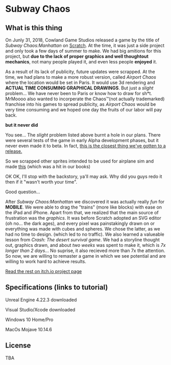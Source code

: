 # Subway Chaos
## What is this thing

On Junly 31, 2018, Cowland Game Studios released a game by the title of *Subway Chaos:Manhattan* on [Scratch](https://scratch.mit.edu/projects/237168844/). At the time, it was just a side project and only took a few days of summer to make. We had big amitions for this project, but **due to the lack of proper graphics and well thoughtout mechanics**, not many people played it, and even less people **enjoyed** it. 

As a result of its lack of publicity, future updates were scrapped. At the time, we had plans to make a more robust version, called *Airport Chaos* where the location would be set in Paris. It would use 3d rendering and **ACTUAL TIME CONSUMING GRAPHICAL DRAWINGS**. But just a *slight* problem... We have never been to Paris or know how to draw for sh\*t. MrMoooo also wanted to incorperate the Chaos™(not actually trademarked) franchise into his games to spread publicity, as *Airport Chaos* would be very time consuming and we hoped one day the fruits of our labor will pay back.

**but it never did**

You see... The *slight* problem listed above burnt a hole in our plans. There were several tests of the game in early Alpha development phases, but it never even made it to beta. In fact, [this is the closest thing we've gotten to a release.](https://scratch.mit.edu/projects/300625038)

So we scrapped other sprites intended to be used for airplane sim and made [this](https://scratch.mit.edu/projects/300729731) (which was a hit in our books)

OK OK, I'll stop with the backstory, ya'll may ask. Why did you guys redo it then if it "wasn't worth your time".

Good question...

After *Subway Chaos:Manhattan* we discovered it was actually really *fun* for **MOBILE**. We were able to drag the "trains" (more like blocks) with ease on the iPad and iPhone. Apart from that, we realized that the main source of frustration was the *graphics*. It was before Scratch adopted an SVG editor (oh no... the dark ages), and every pixel was painstakingly drawn on or everything was made with cubes and spheres. We chose the latter, as we had no time to design. (which led to no traffic). We also learned a valueable lesson from *Crash: The desert survival game*. We had a storyline thought out, graphics drawn, and about *two weeks* was spent to make it, which is *7x longer than 2 days*... No suprise, it also recieved more than 7x the attention. So now, we are willing to remaster a game in which we see potential and are willing to work hard to achieve results.

[Read the rest on itch.io project page](https://cowland.itch.io/soobwae-khaos)

## Specifications (links to tutorial)

Unreal Engine 4.22.3 downloaded

Visual Studio/Xcode downloaded

Windows 10 Home/Pro

MacOs Mojave 10.14.6

## License

TBA
